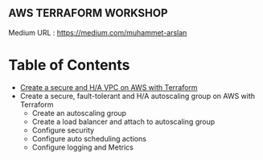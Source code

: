 ## AWS TERRAFORM WORKSHOP

Medium URL : https://medium.com/muhammet-arslan

# Table of Contents

- [Create a secure and H/A VPC on AWS with Terraform](https://medium.com/muhammet-arslan/create-a-secure-and-h-a-vpc-on-aws-with-terraform-71b9b0a61151)
- Create a secure, fault-tolerant and H/A autoscaling group on AWS with Terraform
    + Create an autoscaling group
    + Create a load balancer and attach to autoscaling group
    + Configure security
    + Configure auto scheduling actions
    + Configure logging and Metrics